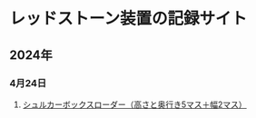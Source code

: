 # レッドストーン装置の記録サイト

## 2024年

### 4月24日

1. [シュルカーボックスローダー（高さと奥行き5マス＋幅2マス）](/docs/blogs/2024/001_shulker_box_loader.md)

